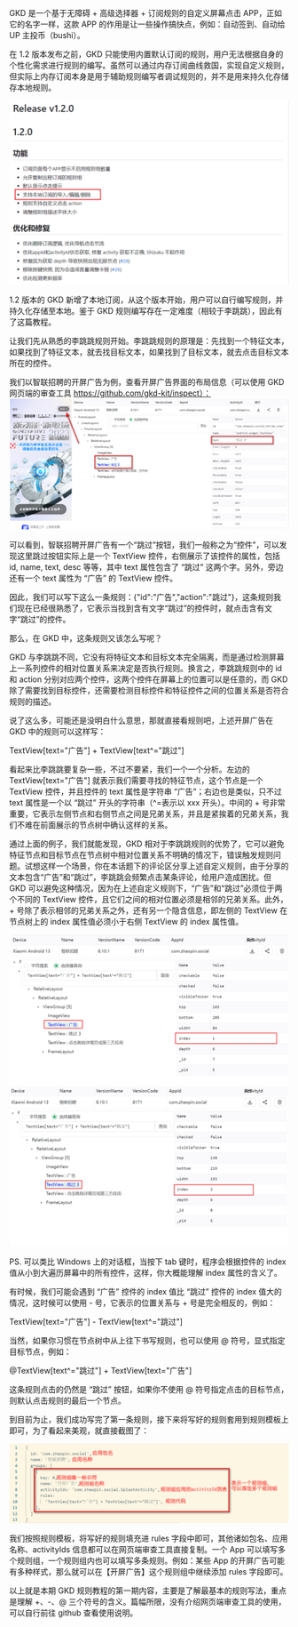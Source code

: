 GKD 是一个基于无障碍 + 高级选择器 + 订阅规则的自定义屏幕点击 APP，正如它的名字一样，这款 APP 的作用是让一些操作搞快点，例如：自动签到、自动给 UP 主投币（bushi）。

在 1.2 版本发布之前，GKD 只能使用内置默认订阅的规则，用户无法根据自身的个性化需求进行规则的编写。虽然可以通过内存订阅曲线救国，实现自定义规则，但实际上内存订阅本身是用于辅助规则编写者调试规则的，并不是用来持久化存储存本地规则。

![](./assets/gkd-v1.2.png)

1.2 版本的 GKD 新增了本地订阅，从这个版本开始，用户可以自行编写规则，并持久化存储至本地。鉴于 GKD 规则编写存在一定难度（相较于李跳跳），因此有了这篇教程。

让我们先从熟悉的李跳跳规则开始。李跳跳规则的原理是：先找到一个特征文本，如果找到了特征文本，就去找目标文本，如果找到了目标文本，就去点击目标文本所在的控件。

我们以智联招聘的开屏广告为例，查看开屏广告界面的布局信息（可以使用 GKD 网页端的审查工具 https://github.com/gkd-kit/inspect）：
![](./assets/zhilianzhaopin-startad.png)

可以看到，智联招聘开屏广告有一个“跳过”按钮，我们一般称之为“控件”，可以发现这里跳过按钮实际上是一个 TextView 控件，右侧展示了该控件的属性，包括 id, name, text, desc 等等，其中 text 属性包含了 “跳过” 这两个字。另外，旁边还有一个 text 属性为 “广告” 的 TextView 控件。

因此，我们可以写下这么一条规则：{"id":"广告","action":"跳过"}，这条规则我们现在已经很熟悉了，它表示当找到含有文字“跳过”的控件时，就点击含有文字“跳过”的控件。

那么，在 GKD 中，这条规则又该怎么写呢？

GKD 与李跳跳不同，它没有将特征文本和目标文本完全隔离，而是通过检测屏幕上一系列控件的相对位置关系来决定是否执行规则。换言之，李跳跳规则中的 id 和 action 分别对应两个控件，这两个控件在屏幕上的位置可以是任意的，而 GKD 除了需要找到目标控件，还需要检测目标控件和特征控件之间的位置关系是否符合规则的描述。

说了这么多，可能还是没明白什么意思，那就直接看规则吧，上述开屏广告在 GKD 中的规则可以这样写：

TextView[text="广告"] + TextView[text^="跳过"]

看起来比李跳跳要复杂一些，不过不要紧，我们一个一个分析。左边的 TextView[text="广告"] 就表示我们需要寻找的特征节点，这个节点是一个 TextView 控件，并且控件的 text 属性是字符串 “广告”；右边也是类似，只不过 text 属性是一个以 “跳过” 开头的字符串（^=表示以 xxx 开头）。中间的 + 号非常重要，它表示左侧节点和右侧节点之间是兄弟关系，并且是紧挨着的兄弟关系，我们不难在前面展示的节点树中确认这样的关系。

通过上面的例子，我们就能发现，GKD 相对于李跳跳规则的优势了，它可以避免特征节点和目标节点在节点树中相对位置关系不明确的情况下，错误触发规则问题。试想这样一个场景，你在本话题下的评论区分享上述自定义规则，由于分享的文本包含“广告”和“跳过”，李跳跳会频繁点击某条评论，给用户造成困扰。但 GKD 可以避免这种情况，因为在上述自定义规则下，“广告”和“跳过”必须位于两个不同的 TextView 控件，且它们之间的相对位置必须是相邻的兄弟关系。此外，+ 号除了表示相邻的兄弟关系之外，还有另一个隐含信息，即左侧的 TextView 在节点树上的 index 属性值必须小于右侧 TextView 的 index 属性值。

![](./assets/ad-index.png)
![](./assets/skip-index.png)

PS. 可以类比 Windows 上的对话框，当按下 tab 键时，程序会根据控件的 index 值从小到大遍历屏幕中的所有控件，这样，你大概能理解 index 属性的含义了。

有时候，我们可能会遇到 “广告” 控件的 index 值比 “跳过” 控件的 index 值大的情况，这时候可以使用 - 号，它表示的位置关系与 + 号是完全相反的，例如：

TextView[text="广告"] - TextView[text^="跳过"]

当然，如果你习惯在节点树中从上往下书写规则，也可以使用 @ 符号，显式指定目标节点，例如：

@TextView[text^="跳过"] + TextView[text="广告"]

这条规则点击的仍然是 “跳过” 按钮，如果你不使用 @ 符号指定点击的目标节点，则默认点击规则的最后一个节点。

到目前为止，我们成功写完了第一条规则，接下来将写好的规则套用到规则模板上即可，为了看起来美观，就直接截图了：

![](./assets/rule-code-example.png)

我们按照规则模板，将写好的规则填充进 rules 字段中即可，其他诸如包名、应用名称、activityIds 信息都可以在网页端审查工具直接复制。一个 App 可以填写多个规则组，一个规则组内也可以填写多条规则。例如：某些 App 的开屏广告可能有多种样式，那么就可以在【开屏广告】这个规则组中继续添加 rules 字段即可。

以上就是本期 GKD 规则教程的第一期内容，主要是了解最基本的规则写法，重点是理解 +、-、@ 三个符号的含义。篇幅所限，没有介绍网页端审查工具的使用，可以自行前往 github 查看使用说明。
